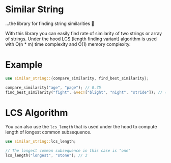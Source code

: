 # Similar String
...the library for finding string similarities 🔎
 
With this library you can easily find rate of similarity of two strings or array of strings.
Under the hood LCS (length finding variant) algorithm is used with O(n * m) time complexity and O(1) memory complexity.

# Example
```rust
use similar_string::{compare_similarity, find_best_similarity};

compare_similarity("age", "page"); // 0.75
find_best_similarity("fight", &vec!["blight", "night", "stride"]); // ("night", 0.8)
```

# LCS Algorithm

You can also use the `lcs_length` that is used under the hood to compute length of longest common subsequence.

```rust
use similar_string::lcs_length;

// The longest common subsequence in this case is "one"
lcs_length("longest", "stone"); // 3
```